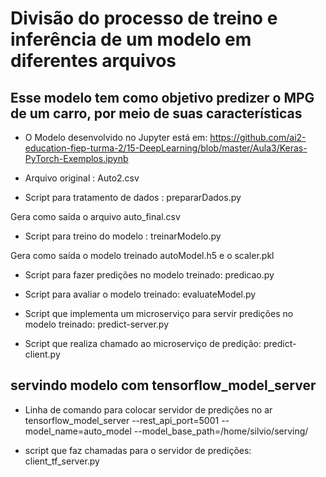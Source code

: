 # Divisão do processo de treino e inferência de um modelo em diferentes arquivos

## Esse modelo tem como objetivo predizer o MPG de um carro, por meio de suas características

* O Modelo desenvolvido no Jupyter está em: https://github.com/ai2-education-fiep-turma-2/15-DeepLearning/blob/master/Aula3/Keras-PyTorch-Exemplos.ipynb


* Arquivo original : Auto2.csv

* Script para tratamento de dados : prepararDados.py

Gera como saída o arquivo auto_final.csv

* Script para treino do modelo : treinarModelo.py

Gera como saída o modelo treinado autoModel.h5 e o scaler.pkl

* Script para fazer predições no modelo treinado: predicao.py

* Script para avaliar o modelo treinado: evaluateModel.py

* Script que implementa um microserviço para servir predições no modelo treinado: predict-server.py

* Script que realiza chamado ao microserviço de predição: predict-client.py

## servindo modelo com tensorflow_model_server
* Linha de comando para colocar servidor de predições no ar
  tensorflow_model_server --rest_api_port=5001 --model_name=auto_model --model_base_path=/home/silvio/serving/

* script que faz chamadas para o servidor de predições: client_tf_server.py

